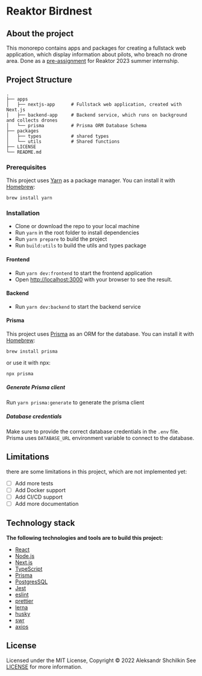 # Reaktor Birdnest

## About the project

This monorepo contains apps and packages for creating a fullstack web application, which display information about pilots,
who breach no drone area.
Done as a [pre-assignment](https://assignments.reaktor.com/birdnest/) for Reaktor 2023 summer internship.

## Project Structure

    .
    ├── apps
    │   ├── nextjs-app      # Fullstack web application, created with Next.js
    │   ├── backend-app     # Backend service, which runs on background and collects drones
    │   └── prisma          # Prisma ORM Database Schema
    ├── packages
    │   ├── types           # shared types
    │   └── utils           # Shared functions
    ├── LICENSE
    └── README.md

### Prerequisites

This project uses [Yarn](https://yarnpkg.com/) as a package manager. You can install it
with [Homebrew](https://brew.sh/):

    brew install yarn

### Installation

- Clone or download the repo to your local machine
- Run `yarn` in the root folder to install dependencies
- Run `yarn prepare` to build the project
- Run `build:utils` to build the utils and types package

#### Frontend

- Run `yarn dev:frontend` to start the frontend application
- Open [http://localhost:3000](http://localhost:3000) with your browser to see the result.

#### Backend

- Run `yarn dev:backend` to start the backend service

#### Prisma

This project uses [Prisma](https://www.prisma.io/) as an ORM for the database. You can install it
with [Homebrew](https://brew.sh/):

    brew install prisma

or use it with npx:

    npx prisma

##### Generate Prisma client

Run `yarn prisma:generate` to generate the prisma client

##### Database credentials

Make sure to provide the correct database credentials in the `.env` file.
Prisma uses `DATABASE_URL` environment variable to connect to the database.

## Limitations

there are some limitations in this project, which are not implemented yet:

- [ ] Add more tests
- [ ] Add Docker support
- [ ] Add CI/CD support
- [ ] Add more documentation

## Technology stack

**The following technologies and tools are to build this project:**

- [React](https://reactjs.org/)
- [Node.js](https://nodejs.org/en/)
- [Next.js](https://nextjs.org/)
- [TypeScript](https://www.typescriptlang.org/)
- [Prisma](https://www.prisma.io/)
- [PostgresSQL](https://www.postgresql.org/)
- [Jest](https://jestjs.io/)
- [eslint](https://eslint.org/)
- [prettier](https://prettier.io/)
- [lerna](https://lerna.js.org/)
- [husky](https://typicode.github.io/husky/#/)
- [swr](https://swr.vercel.app/)
- [axios](https://axios-http.com/)

## License

Licensed under the MIT License, Copyright © 2022 Aleksandr Shchilkin
See [LICENSE](./LICENSE) for more information.
